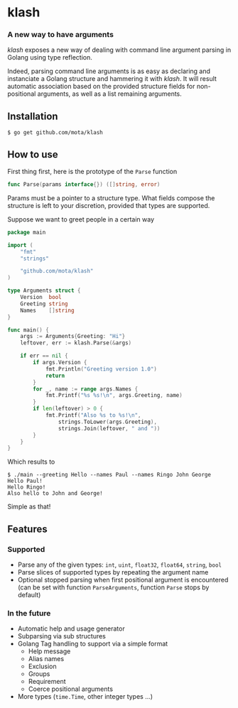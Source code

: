 klash
=====

### A new way to have arguments

*klash* exposes a new way of dealing with command line argument parsing in Golang using type reflection.

Indeed, parsing command line arguments is as easy as declaring and instanciate a Golang structure and hammering it with *klash*. It will result automatic association based on the provided structure fields for non-positional arguments, as well as a list remaining arguments.

Installation
------------
```shell
$ go get github.com/mota/klash
```

How to use
----------

First thing first, here is the prototype of the `Parse` function

```go
func Parse(params interface{}) ([]string, error)
```

Params must be a pointer to a structure type. What fields compose the structure is left to your discretion, provided that types are supported.

Suppose we want to greet people in a certain way

```go
package main

import (
	"fmt"
	"strings"

	"github.com/mota/klash"
)

type Arguments struct {
	Version  bool
	Greeting string
	Names    []string
}

func main() {
	args := Arguments{Greeting: "Hi"}
	leftover, err := klash.Parse(&args)

	if err == nil {
		if args.Version {
			fmt.Println("Greeting version 1.0")
			return
		}
		for _, name := range args.Names {
			fmt.Printf("%s %s!\n", args.Greeting, name)
		}
		if len(leftover) > 0 {
			fmt.Printf("Also %s to %s!\n",
				strings.ToLower(args.Greeting),
				strings.Join(leftover, " and "))
		}
	}
}
```

Which results to
```shell
$ ./main --greeting Hello --names Paul --names Ringo John George
Hello Paul!
Hello Ringo!
Also hello to John and George!
```

Simple as that!

Features
--------

### Supported
- Parse any of the given types: `int`, `uint`, `float32`, `float64`, `string`, `bool`
- Parse slices of supported types by repeating the argument name
- Optional stopped parsing when first positional argument is encountered (can be set with function `ParseArguments`, function `Parse` stops by default)

### In the future
- Automatic help and usage generator
- Subparsing via sub structures
- Golang Tag handling to support via a simple format
  - Help message
  - Alias names
  - Exclusion
  - Groups
  - Requirement
  - Coerce positional arguments
- More types (`time.Time`, other integer types ...)
